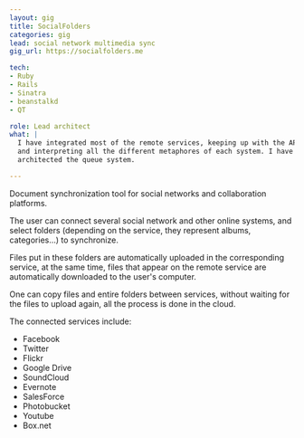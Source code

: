 ```yaml
---
layout: gig
title: SocialFolders
categories: gig
lead: social network multimedia sync
gig_url: https://socialfolders.me

tech:
- Ruby
- Rails
- Sinatra
- beanstalkd
- QT

role: Lead architect
what: |
  I have integrated most of the remote services, keeping up with the API changes
  and interpreting all the different metaphores of each system. I have also
  architected the queue system.

---
```

Document synchronization tool for social networks and collaboration platforms.

The user can connect several social network and other online systems, and
select folders (depending on the service, they represent albums, categories...)
to synchronize.

Files put in these folders are automatically uploaded in the corresponding service,
at the same time, files that appear on the remote service are automatically
downloaded to the user's computer.

One can copy files and entire folders between services, without waiting for
the files to upload again, all the process is done in the cloud.

The connected services include:

- Facebook
- Twitter
- Flickr
- Google Drive
- SoundCloud
- Evernote
- SalesForce
- Photobucket
- Youtube
- Box.net
